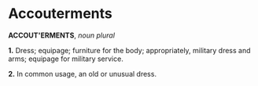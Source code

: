 # Accouterments

**ACCOUT'ERMENTS**, _noun_ _plural_

**1.** Dress; equipage; furniture for the body; appropriately, military dress and arms; equipage for military service.

**2.** In common usage, an old or unusual dress.